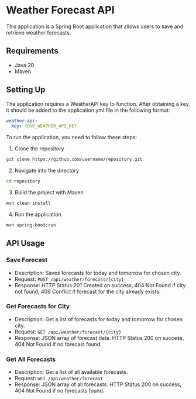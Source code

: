 # Weather Forecast API

This application is a Spring Boot application that allows users to save and retrieve weather forecasts.

## Requirements

- Java 20
- Maven

## Setting Up
The application requires a WeatherAPI key to function. After obtaining a key, 
it should be added to the application.yml file in the following format:

```yaml
weather-api:
  key: YOUR_WEATHER_API_KEY
```
To run the application, you need to follow these steps:

1. Clone the repository
```bash
git clone https://github.com/username/repository.git
```

2. Navigate into the directory
```bash
cd repository
```

3. Build the project with Maven
```bash
mvn clean install
```

4. Run the application
```bash
mvn spring-boot:run
```

## API Usage

### Save Forecast

- Description: Saves forecasts for today and tomorrow for chosen city.
- Request: `POST /api/weather/forecast/{city}`
- Response: HTTP Status 201 Created on success, 404 Not Found if city not found, 409 Conflict if forecast for the city already exists.

### Get Forecasts for City

- Description: Get a list of forecasts for today and tomorrow for chosen city.
- Request: `GET /api/weather/forecast/{city}`
- Response: JSON array of forecast data. HTTP Status 200 on success, 404 Not Found if no forecast found.

### Get All Forecasts

- Description: Get a list of all available forecasts.
- Request: `GET /api/weather/forecast`
- Response: JSON array of all forecasts. HTTP Status 200 on success, 404 Not Found if no forecasts found.
